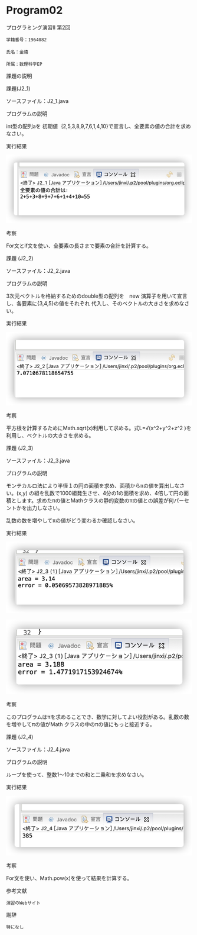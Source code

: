 # Program02

プログラミング演習II 第2回

	学籍番号：1964082
  
	氏名：金禧
  
	所属：数理科学EP
  
課題の説明

課題(J2_1)

ソースファイル：J2_1.java

プログラムの説明

int型の配列aを 初期値｛2,5,3,8,9,7,6,1,4,10}で宣言し、全要素の値の合計を求めなさい。

実行結果

![image](https://github.com/Frannie0103/Program02/blob/main/1.png)

考察

For文とif文を使い、全要素の長さまで要素の合計を計算する。

課題 (J2_2)

ソースファイル：J2_2.java

プログラムの説明

3次元ベクトルを格納するためのdouble型の配列を　new 演算子を用いて宣言し、各要素に{3,4,5}の値をそれぞれ 代入し、そのベクトルの大きさを求めなさい。

実行結果

![image](https://github.com/Frannie0103/Program02/blob/main/2.png)

考察

平方根を計算するためにMath.sqrt(x)利用して求める。式L=√(x^2+y^2+z^2 )を利用し、ベクトルの大きさを求める。

課題 (J2_3)

ソースファイル：J2_3.java

プログラムの説明

モンテカルロ法により半径１の円の面積を求め、面積からπの値を算出しなさい。(x,y) の組を乱数で1000組発生させ、4分の1の面積を求め、4倍して円の面積とします。求めたπの値とMathクラスの静的変数のπの値との誤差が何パーセントかを出力しなさい。

乱数の数を増やしてπの値がどう変わるか確認しなさい。

実行結果

![image](https://github.com/Frannie0103/Program02/blob/main/3-1.png)

![image](https://github.com/Frannie0103/Program02/blob/main/3-2.png)

考察

このプログラムはπを求めることでき、数学に対してよい役割がある。乱数の数を増やしてπの値がMath クラスの中のπの値にもっと接近する。

課題 (J2_4)

ソースファイル：J2_4.java

プログラムの説明

ループを使って、整数1〜10までの和と二乗和を求めなさい。

実行結果

![image](https://github.com/Frannie0103/Program02/blob/main/4.png)

考察

For文を使い、Math.pow(x)を使って結果を計算する。

参考文献

	演習のWebサイト
  
謝辞

	特になし

